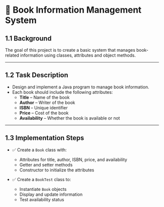 # 📘 Book Information Management System

## 1.1 Background

The goal of this project is to create a basic system that manages book-related information using classes, attributes and object methods.

---

## 1.2 Task Description

- Design and implement a Java program to manage book information.
- Each book should include the following attributes:
  - **Title** – Name of the book
  - **Author** – Writer of the book
  - **ISBN** – Unique identifier
  - **Price** – Cost of the book
  - **Availability** – Whether the book is available or not

---

## 1.3 Implementation Steps

- ✅ Create a `Book` class with:
  - Attributes for title, author, ISBN, price, and availability
  - Getter and setter methods
  - Constructor to initialize the attributes

- ✅ Create a `BookTest` class to:
  - Instantiate `Book` objects
  - Display and update information
  - Test availability status
